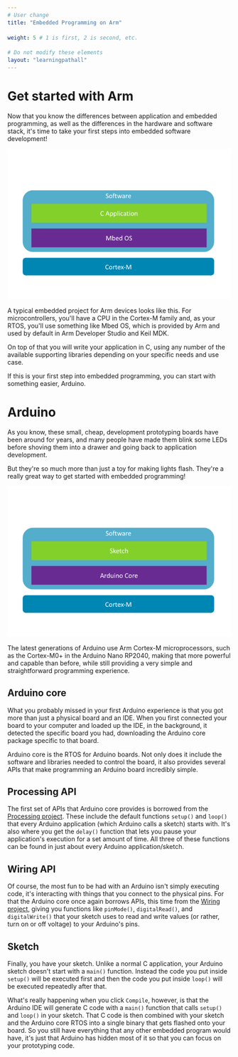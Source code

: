 ```yaml
---
# User change
title: "Embedded Programming on Arm"

weight: 5 # 1 is first, 2 is second, etc.

# Do not modify these elements
layout: "learningpathall"
---
```


# Get started with Arm

Now that you know the differences between application and embedded programming, as well as the differences in the hardware and software stack, it's time to take your first steps into embedded software development!

![Arm Embedded stack](_images/embedded_arm_stack.png)

A typical embedded project for Arm devices looks like this. For microcontrollers, you'll have a CPU in the Cortex-M family and, as your RTOS, you'll use something like Mbed OS, which is provided by Arm and used by default in Arm Developer Studio and Keil MDK.

On top of that you will write your application in C, using any number of the available supporting libraries depending on your specific needs and use case.

If this is your first step into embedded programming, you can start with something easier, Arduino. 

# Arduino

As you know, these small, cheap, development prototyping boards have been around for years, and many people have made them blink some LEDs before shoving them into a drawer and going back to application development.

But they're so much more than just a toy for making lights flash. They're a really great way to get started with embedded programming!

![Arduino stack](_images/embedded_arduino_stack.png)

The latest generations of Arduino use Arm Cortex-M microprocessors, such as the Cortex-M0+ in the Arduino Nano RP2040, making that more powerful and capable than before, while still providing a very simple and straightforward programming experience.

## Arduino core

What you probably missed in your first Arduino experience is that you got more than just a physical board and an IDE. When you first connected your board to your computer and loaded up the IDE, in the background, it detected the specific board you had, downloading the Arduino core package specific to that board.

Arduino core is the RTOS for Arduino boards. Not only does it include the software and libraries needed to control the board, it also provides several APIs that make programming an Arduino board incredibly simple.

## Processing API

The first set of APIs that Arduino core provides is borrowed from the [Processing project](https://processing.org/). These include the default functions `setup()` and `loop()` that every Arduino application (which Arduino calls a sketch) starts with. It's also where you get the `delay()` function that lets you pause your application's execution for a set amount of time. All three of these functions can be found in just about every Arduino application/sketch.

## Wiring API

Of course, the most fun to be had with an Arduino isn't simply executing code, it's interacting with things that you connect to the physical pins. For that the Arduino core once again borrows APIs, this time from the [Wiring project](https://wiring.org.co/), giving you functions like `pinMode()`, `digitalRead()`, and `digitalWrite()` that your sketch uses to read and write values (or rather, turn on or off voltage) to your Arduino's pins.

## Sketch

Finally, you have your sketch. Unlike a normal C application, your Arduino sketch doesn't start with a `main()` function. Instead the code you put inside `setup()` will be executed first and then the code you put inside `loop()` will be executed repeatedly after that. 

What's really happening when you click `Compile`, however, is that the Arduino IDE will generate C code with a `main()` function that calls `setup()` and `loop()` in your sketch. That C code is then combined with your sketch and the Arduino core RTOS into a single binary that gets flashed onto your board. So you still have everything that any other embedded program would have, it's just that Arduino has hidden most of it so that you can focus on your prototyping code.
